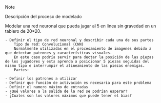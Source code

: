 > [!NOTE]
>
> Descripción del proceso de modelado
>
>
> Modelar una red neuronal que pueda jugar al 5 en linea sin gravedad en un tablero de 20*20.
>
>     - Definir el tipo de red neuronal y describir cada una de sus partes
>         Tipo de red: Convolucional (CNN)
>         Normalmente utilizadas en el procesamiento de imagenes debido a que detectan patrones y características visuales.
>         En este caso podría servir para dectar la posición de las piezas de los jugadores y esta aprenda a posicionar 5 piezas seguidas del mismo tipo e interrumpir el alineamiento de las piezas enemigas.
>         Partes:
>
>     - Definir los patrones a utilizar
>     - Definir que función de activación es necesaria para este problema
>     - Definir el numero máximo de entradas
>     - ¿Qué valores a la salida de la red se podrían esperar?
>     - ¿Cuales son los valores máximos que puede tener el bias?
